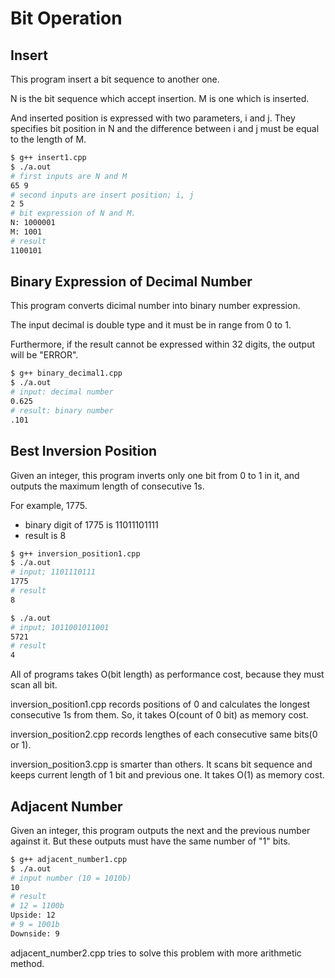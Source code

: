 # Bit Operation

## Insert

This program insert a bit sequence to another one.

N is the bit sequence which accept insertion.
M is one which is inserted.

And inserted position is expressed with two parameters, i and j.
They specifies bit position in N and the difference between i and j must be equal to the length of M.

```bash
$ g++ insert1.cpp
$ ./a.out
# first inputs are N and M
65 9
# second inputs are insert position; i, j
2 5
# bit expression of N and M.
N: 1000001
M: 1001
# result
1100101
```

## Binary Expression of Decimal Number

This program converts dicimal number into binary number expression.

The input decimal is double type and it must be in range from 0 to 1.

Furthermore, if the result cannot be expressed within 32 digits, the output will be "ERROR".

```bash
$ g++ binary_decimal1.cpp
$ ./a.out
# input: decimal number
0.625
# result: binary number
.101
```

## Best Inversion Position

Given an integer, this program inverts only one bit from 0 to 1 in it,
and outputs the maximum length of consecutive 1s.

For example, 1775.

- binary digit of 1775 is 11011101111
- result is 8

```bash
$ g++ inversion_position1.cpp
$ ./a.out
# input; 1101110111
1775
# result
8

$ ./a.out
# input; 1011001011001
5721
# result
4
```

All of programs takes O(bit length) as performance cost, because they must scan all bit.

inversion_position1.cpp records positions of 0 and calculates the longest consecutive 1s from them.
So, it takes O(count of 0 bit) as memory cost.

inversion_position2.cpp records lengthes of each consecutive same bits(0 or 1).

inversion_position3.cpp is smarter than others.
It scans bit sequence and keeps current length of 1 bit and previous one.
It takes O(1) as memory cost.

## Adjacent Number

Given an integer, this program outputs the next and the previous number against it.
But these outputs must have the same number of "1" bits.

```bash
$ g++ adjacent_number1.cpp
$ ./a.out
# input number (10 = 1010b)
10
# result
# 12 = 1100b
Upside: 12
# 9 = 1001b
Downside: 9
```

adjacent_number2.cpp tries to solve this problem with more arithmetic method.
